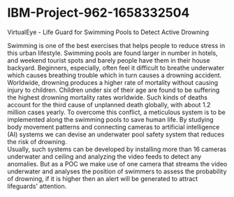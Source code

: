 # IBM-Project-962-1658332504
VirtualEye - Life Guard for Swimming Pools to Detect Active Drowning
            
   Swimming is one of the best exercises that helps people to reduce stress in this urban lifestyle. 
Swimming pools are found larger in number in hotels, and weekend tourist spots and barely people have them in their house backyard. 
Beginners, especially, often feel it difficult to breathe underwater which causes breathing trouble which in turn causes a drowning accident. 
Worldwide, drowning produces a higher rate of mortality without causing injury to children. 
Children under six of their age are found to be suffering the highest drowning mortality rates worldwide. 
Such kinds of deaths account for the third cause of unplanned death globally, with about 1.2  million cases yearly. 
To overcome this conflict, a meticulous system is to be implemented along the swimming pools to save human life. 
   By studying body movement patterns and connecting cameras to artificial intelligence (AI) systems we can devise an underwater pool safety system that reduces the risk of drowning.  
Usually, such systems can be developed by installing more than 16 cameras underwater and ceiling and analyzing the video feeds to detect any anomalies. 
But  as a POC we make use of one camera that streams the video underwater and analyses the position of swimmers to assess the probability of drowning, if it is higher then an alert will be generated to attract lifeguards' attention.
